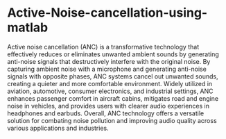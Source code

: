 # Active-Noise-cancellation-using-matlab
Active noise cancellation (ANC) is a transformative technology that effectively reduces or eliminates unwanted ambient sounds by generating anti-noise signals that destructively interfere with the original noise. By capturing ambient noise with a microphone and generating anti-noise signals with opposite phases, ANC systems cancel out unwanted sounds, creating a quieter and more comfortable environment. Widely utilized in aviation, automotive, consumer electronics, and industrial settings, ANC enhances passenger comfort in aircraft cabins, mitigates road and engine noise in vehicles, and provides users with clearer audio experiences in headphones and earbuds. Overall, ANC technology offers a versatile solution for combating noise pollution and improving audio quality across various applications and industries.
